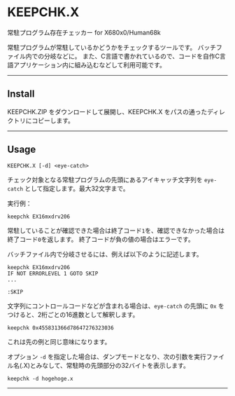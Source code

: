 # KEEPCHK.X

常駐プログラム存在チェッカー for X680x0/Human68k

常駐プログラムが常駐しているかどうかをチェックするツールです。
バッチファイル内での分岐などに。
また、C言語で書かれているので、コードを自作C言語アプリケーション内に組み込むなどして利用可能です。

---

## Install

KEEPCHK.ZIP をダウンロードして展開し、KEEPCHK.X をパスの通ったディレクトリにコピーします。

---

## Usage

    KEEPCHK.X [-d] <eye-catch>

チェック対象となる常駐プログラムの先頭にあるアイキャッチ文字列を `eye-catch` として指定します。最大32文字まで。

実行例：

    keepchk EX16mxdrv206

常駐していることが確認できた場合は終了コード`1`を、確認できなかった場合は終了コード`0`を返します。
終了コードが負の値の場合はエラーです。

バッチファイル内で分岐させるには、例えば以下のように記述します。

    keepchk EX16mxdrv206
    IF NOT ERRORLEVEL 1 GOTO SKIP
    ...
    
    :SKIP

文字列にコントロールコードなどが含まれる場合は、`eye-catch` の先頭に `0x` をつけると、2桁ごとの16進数として解釈します。

    keepchk 0x455831366d78647276323036

これは先の例と同じ意味になります。

オプション `-d` を指定した場合は、ダンプモードとなり、次の引数を実行ファイル名(.X)とみなして、常駐時の先頭部分の32バイトを表示します。

    keepchk -d hogehoge.x

---
